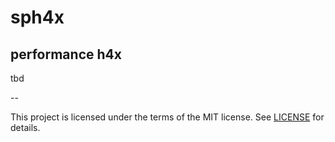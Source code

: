 # sph4x

## performance h4x

tbd

--

This project is licensed under the terms of the MIT license. See [LICENSE](LICENSE) for details.
